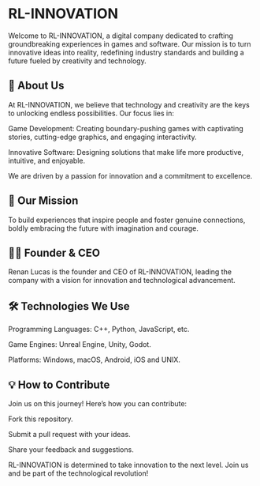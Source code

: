 # RL-INNOVATION

Welcome to RL-INNOVATION, a digital company dedicated to crafting groundbreaking experiences in games and software. Our mission is to turn innovative ideas into reality, redefining industry standards and building a future fueled by creativity and technology.

## 🌟 About Us

At RL-INNOVATION, we believe that technology and creativity are the keys to unlocking endless possibilities. Our focus lies in:

Game Development: Creating boundary-pushing games with captivating stories, cutting-edge graphics, and engaging interactivity.

Innovative Software: Designing solutions that make life more productive, intuitive, and enjoyable.

We are driven by a passion for innovation and a commitment to excellence.

## 🚀 Our Mission

To build experiences that inspire people and foster genuine connections, boldly embracing the future with imagination and courage.

## 👨‍💼 Founder & CEO

Renan Lucas is the founder and CEO of RL-INNOVATION, leading the company with a vision for innovation and technological advancement.

## 🛠️ Technologies We Use

Programming Languages: C++, Python, JavaScript, etc.

Game Engines: Unreal Engine, Unity, Godot.

Platforms: Windows, macOS, Android, iOS and UNIX.

## 💡 How to Contribute

Join us on this journey! Here’s how you can contribute:

Fork this repository.

Submit a pull request with your ideas.

Share your feedback and suggestions.

RL-INNOVATION is determined to take innovation to the next level. Join us and be part of the technological revolution!

